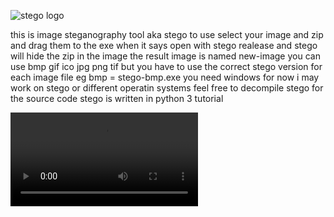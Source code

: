 ![stego logo](https://cdn.mos.cms.futurecdn.net/owYTb9X5fKpeBhgiaxD73b-970-80.jpg.webp)

this is image steganography tool
aka stego
to use select your image and zip and drag them to the exe when it says open with stego realease and stego will hide the zip in the image the result image is named new-image
you can use bmp gif ico jpg png tif
but you have to use the correct stego version for each image file
eg bmp = stego-bmp.exe
you need windows for now
i may work on stego or different operatin systems
feel free to decompile stego for the source code
stego is written in python 3
tutorial

![tutorial](https://cdn.discordapp.com/attachments/887488897934848041/925612526576746496/3.mp4)
